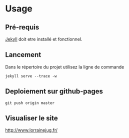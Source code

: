 # Usage

## Pré-requis

[Jekyll](http://jekyllrb.com/docs/installation/) doit etre installé et fonctionnel.


## Lancement

Dans le répertoire du projet utilisez la ligne de commande

`jekyll serve --trace -w`


## Deploiement sur github-pages

`git push origin master`


## Visualiser le site

http://www.lorrainejug.fr/